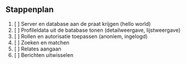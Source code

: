 ## Stappenplan 

1. [ ] Server en database aan de praat krijgen (hello world)
2. [ ] Profileldata uit de batabase tonen (detailweergave, lijstweergave)
3. [ ] Rollen en autorisatie toepassen (anoniem, ingelogd)
4. [ ] Zoeken en matchen
5. [ ] Relates aangaan
6. [ ] Berichten uitwisselen
